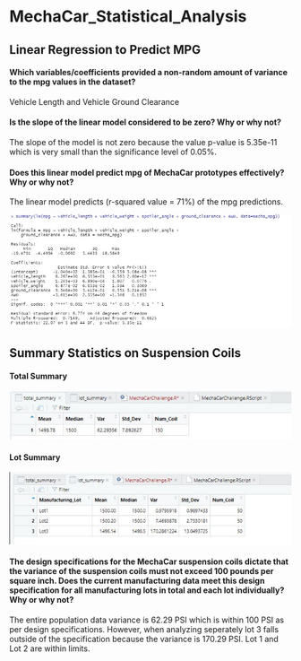 # MechaCar_Statistical_Analysis

## Linear Regression to Predict MPG

#### Which variables/coefficients provided a non-random amount of variance to the mpg values in the dataset?
Vehicle Length and Vehicle Ground Clearance

#### Is the slope of the linear model considered to be zero? Why or why not?
The slope of the model is not zero because the value p-value is 5.35e-11 which is very small than the significance level of 0.05%.

#### Does this linear model predict mpg of MechaCar prototypes effectively? Why or why not?
The linear model predicts (r-squared value = 71%) of the mpg predictions. 

![](https://github.com/c3crocks/MechaCar_Statistical_Analysis/blob/main/Images/Part1.JPG)



## Summary Statistics on Suspension Coils

#### Total Summary

![](https://github.com/c3crocks/MechaCar_Statistical_Analysis/blob/main/Images/Part2-Total_Summary.JPG)

#### Lot Summary

![](https://github.com/c3crocks/MechaCar_Statistical_Analysis/blob/main/Images/Part2-lot_summary.JPG)



#### The design specifications for the MechaCar suspension coils dictate that the variance of the suspension coils must not exceed 100 pounds per square inch. Does the current manufacturing data meet this design specification for all manufacturing lots in total and each lot individually? Why or why not?

The entire population data variance is 62.29 PSI which is within 100 PSI as per design specifications. 
However, when analyzing seperately lot 3 falls outside of the specification because the variance is 170.29 PSI. Lot 1 and Lot 2 are within limits.